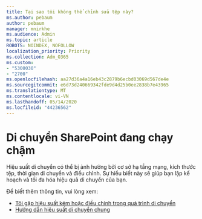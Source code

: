 ```yaml
---
title: Tại sao tôi không thể chỉnh sửa tệp này?
ms.author: pebaum
author: pebaum
manager: mnirkhe
ms.audience: Admin
ms.topic: article
ROBOTS: NOINDEX, NOFOLLOW
localization_priority: Priority
ms.collection: Adm_O365
ms.custom:
- "5300030"
- "2700"
ms.openlocfilehash: aa27d36a4a16eb43c2879b6ecbd03069d567de4e
ms.sourcegitcommit: e6d73d240669342fde9d4d25b0ee2838b7e43965
ms.translationtype: MT
ms.contentlocale: vi-VN
ms.lasthandoff: 05/14/2020
ms.locfileid: "44236562"
---
```

# <a name="sharepoint-migration-is-running-slowly"></a>Di chuyển SharePoint đang chạy chậm

Hiệu suất di chuyển có thể bị ảnh hưởng bởi cơ sở hạ tầng mạng, kích thước tệp, thời gian di chuyển và điều chỉnh. Sự hiểu biết này sẽ giúp bạn lập kế hoạch và tối đa hóa hiệu quả di chuyển của bạn.

Để biết thêm thông tin, vui lòng xem:

- [Tôi gặp hiệu suất kém hoặc điều chỉnh trong quá trình di chuyển](https://docs.microsoft.com/sharepointmigration/sharepoint-online-and-onedrive-migration-speed#faq-and-troubleshooting)
- [Hướng dẫn hiệu suất di chuyển chung](https://docs.microsoft.com/sharepointmigration/sharepoint-online-and-onedrive-migration-speed)
